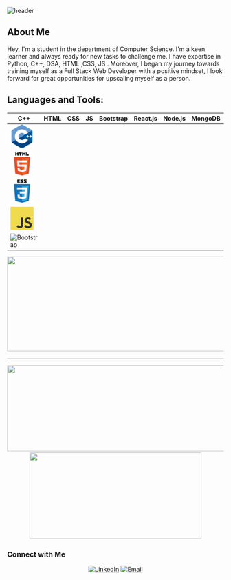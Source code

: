 ![header](https://capsule-render.vercel.app/api?type=venom&height=200&text=I%20am%20Shiwam.&fontSize=70&color=0:8871e5,100:b678c4&stroke=b678c4)

## About Me
Hey, I'm a student in the department of Computer Science. I'm a keen learner and always ready for new tasks to challenge me. I have expertise in Python, C++, DSA, HTML ,CSS, JS . Moreover, I began my journey towards training myself as a Full Stack Web Developer with a positive mindset, I look forward for great opportunities for upscaling myself as a person.


## Languages and Tools:


| C++ | HTML | CSS | JS | Bootstrap | React.js | Node.js | MongoDB | SQL | Python | C |
|-----|------|-----|----|-----------|----------|---------|---------|-----|--------|---|
|  <img src="https://github.com/devicons/devicon/blob/master/icons/cplusplus/cplusplus-original.svg" title="C++"  alt="C++" width="55" height="55"/> 
|  <img src="https://raw.githubusercontent.com/devicons/devicon/master/icons/html5/html5-original-wordmark.svg" alt="html5"  width="55" height="55"/>   
| <img src="https://raw.githubusercontent.com/devicons/devicon/master/icons/css3/css3-original-wordmark.svg" alt="css3"  width="55" height="55"/>  
|<img src="https://github.com/devicons/devicon/blob/master/icons/javascript/javascript-original.svg" title="JavaScript" alt="JavaScript" width="55" height="55"/> 
|<img src="https://upload.wikimedia.org/wikipedia/commons/thumb/b/b2/Bootstrap_logo.svg/2560px-Bootstrap_logo.svg.png" alt="Bootstrap"  width="70" height="55"/>     

  
<p align="center">
  <img width="800" height="220" src="https://github-readme-streak-stats.herokuapp.com/?user=thakurchirag&theme=highcontrast&hide_border=true&border_radius=5&card_width=800">
</p>

---
<p align="center">
  <img width="600" height="200" src="https://github-readme-stats.vercel.app/api?username=thakurchirag&show_icons=true&theme=vision-friendly-dark">
  <img width="400" height="200" src="https://github-readme-stats.vercel.app/api/top-langs?username=thakurchirag&size_weight=0.15&count_weight=0.5&layout=compact&theme=vision-friendly-dark">
</p>

### Connect with Me 

<p align="center">
<a href="https://www.linkedin.com/in/shiwam-singh-5058ab278/"><img alt="LinkedIn" src="https://img.shields.io/badge/LinkedIn-Shiwam singh-blue?style=flat-square&logo=linkedin"></a>
<a href="shiwamsingh5655@gmail.com"><img alt="Email" src="https://img.shields.io/badge/Email-Shiwam singh-blue?style=flat-square&logo=gmail"></a>
</p>
 
